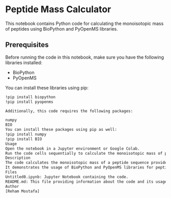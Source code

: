 # Peptide Mass Calculator

This notebook contains Python code for calculating the monoisotopic mass of peptides using BioPython and PyOpenMS libraries.

## Prerequisites

Before running the code in this notebook, make sure you have the following libraries installed:

- BioPython
- PyOpenMS

You can install these libraries using pip:

```bash
!pip install biopython
!pip install pyopenms

Additionally, this code requires the following packages:

numpy
BIO
You can install these packages using pip as well:
!pip install numpy
!pip install BIO
Usage
Open the notebook in a Jupyter environment or Google Colab.
Run the code cells sequentially to calculate the monoisotopic mass of peptides.
Description
The code calculates the monoisotopic mass of a peptide sequence provided as input.
It demonstrates the usage of BioPython and PyOpenMS libraries for peptide mass calculation.
Files
Untitled0.ipynb: Jupyter Notebook containing the code.
README.md: This file providing information about the code and its usage.
Author
[Reham Mostafa]
